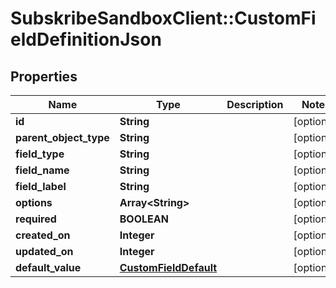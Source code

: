 # SubskribeSandboxClient::CustomFieldDefinitionJson

## Properties
Name | Type | Description | Notes
------------ | ------------- | ------------- | -------------
**id** | **String** |  | [optional] 
**parent_object_type** | **String** |  | [optional] 
**field_type** | **String** |  | [optional] 
**field_name** | **String** |  | [optional] 
**field_label** | **String** |  | [optional] 
**options** | **Array&lt;String&gt;** |  | [optional] 
**required** | **BOOLEAN** |  | [optional] 
**created_on** | **Integer** |  | [optional] 
**updated_on** | **Integer** |  | [optional] 
**default_value** | [**CustomFieldDefault**](CustomFieldDefault.md) |  | [optional] 


